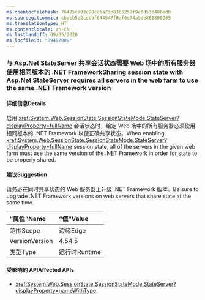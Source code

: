 ```yaml
---
ms.openlocfilehash: 76425ca03c98cd6a23b8366257f9e0d53b486edb
ms.sourcegitcommit: cbacb5d2cebbf044547f6af6e74a9de866800985
ms.translationtype: HT
ms.contentlocale: zh-CN
ms.lasthandoff: 09/05/2020
ms.locfileid: "89497009"
---
```

### <a name="sharing-session-state-with-aspnet-stateserver-requires-all-servers-in-the-web-farm-to-use-the-same-net-framework-version"></a><span data-ttu-id="be5ca-101">与 Asp.Net StateServer 共享会话状态需要 Web 场中的所有服务器使用相同版本的 .NET Framework</span><span class="sxs-lookup"><span data-stu-id="be5ca-101">Sharing session state with Asp.Net StateServer requires all servers in the web farm to use the same .NET Framework version</span></span>

#### <a name="details"></a><span data-ttu-id="be5ca-102">详细信息</span><span class="sxs-lookup"><span data-stu-id="be5ca-102">Details</span></span>

<span data-ttu-id="be5ca-103">启用 <xref:System.Web.SessionState.SessionStateMode.StateServer?displayProperty=fullName> 会话状态时，给定 Web 场中的所有服务器必须使用相同版本的 .NET Framework 以便正确共享状态。</span><span class="sxs-lookup"><span data-stu-id="be5ca-103">When enabling <xref:System.Web.SessionState.SessionStateMode.StateServer?displayProperty=fullName> session state, all of the servers in the given web farm must use the same version of the .NET Framework in order for state to be properly shared.</span></span>

#### <a name="suggestion"></a><span data-ttu-id="be5ca-104">建议</span><span class="sxs-lookup"><span data-stu-id="be5ca-104">Suggestion</span></span>

<span data-ttu-id="be5ca-105">请务必在同时共享状态的 Web 服务器上升级 .NET Framework 版本。</span><span class="sxs-lookup"><span data-stu-id="be5ca-105">Be sure to upgrade .NET Framework versions on web servers that share state at the same time.</span></span>

| <span data-ttu-id="be5ca-106">“属性”</span><span class="sxs-lookup"><span data-stu-id="be5ca-106">Name</span></span>    | <span data-ttu-id="be5ca-107">“值”</span><span class="sxs-lookup"><span data-stu-id="be5ca-107">Value</span></span>       |
|:--------|:------------|
| <span data-ttu-id="be5ca-108">范围</span><span class="sxs-lookup"><span data-stu-id="be5ca-108">Scope</span></span>   |<span data-ttu-id="be5ca-109">边缘</span><span class="sxs-lookup"><span data-stu-id="be5ca-109">Edge</span></span>|
|<span data-ttu-id="be5ca-110">Version</span><span class="sxs-lookup"><span data-stu-id="be5ca-110">Version</span></span>|<span data-ttu-id="be5ca-111">4.5</span><span class="sxs-lookup"><span data-stu-id="be5ca-111">4.5</span></span>|
|<span data-ttu-id="be5ca-112">类型</span><span class="sxs-lookup"><span data-stu-id="be5ca-112">Type</span></span>|<span data-ttu-id="be5ca-113">运行时</span><span class="sxs-lookup"><span data-stu-id="be5ca-113">Runtime</span></span>

#### <a name="affected-apis"></a><span data-ttu-id="be5ca-114">受影响的 API</span><span class="sxs-lookup"><span data-stu-id="be5ca-114">Affected APIs</span></span>

- <xref:System.Web.SessionState.SessionStateMode.StateServer?displayProperty=nameWithType>

<!--

#### Affected APIs

- `F:System.Web.SessionState.SessionStateMode.StateServer`

-->
